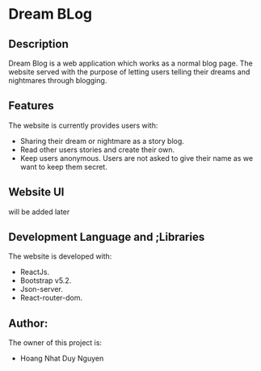 # Dream BLog

## Description

Dream Blog is a web application which works as a normal blog page. The website served with the purpose of letting users telling their dreams and nightmares through blogging.

## Features

The website is currently provides users with:
* Sharing their dream or nightmare as a story blog.
* Read other users stories and create their own.
* Keep users anonymous. Users are not asked to give their name as we want to keep them secret.

## Website UI
will be added later

## Development Language and ;Libraries
The website is developed with:
* ReactJs.
* Bootstrap v5.2.
* Json-server.
* React-router-dom.

## Author:
The owner of this project is: 
* Hoang Nhat Duy Nguyen